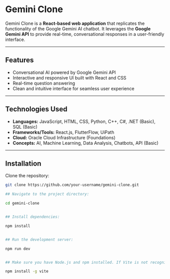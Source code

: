 # Gemini Clone

Gemini Clone is a **React-based web application** that replicates the functionality of the Google Gemini AI chatbot. It leverages the **Google Gemini API** to provide real-time, conversational responses in a user-friendly interface.

---

## Features

- Conversational AI powered by Google Gemini API
- Interactive and responsive UI built with React and CSS
- Real-time question answering
- Clean and intuitive interface for seamless user experience

---

## Technologies Used

- **Languages:** JavaScript, HTML, CSS, Python, C++, C#, .NET (Basic), SQL (Basic)  
- **Frameworks/Tools:** React.js, FlutterFlow, UiPath  
- **Cloud:** Oracle Cloud Infrastructure (Foundations)  
- **Concepts:** AI, Machine Learning, Data Analysis, Chatbots, API (Basic)

---

## Installation

 Clone the repository:
   ```bash
   git clone https://github.com/your-username/gemini-clone.git

## Navigate to the project directory:

cd gemini-clone


## Install dependencies:

npm install


## Run the development server:

npm run dev


## Make sure you have Node.js and npm installed. If Vite is not recognized, install it globally:

npm install -g vite